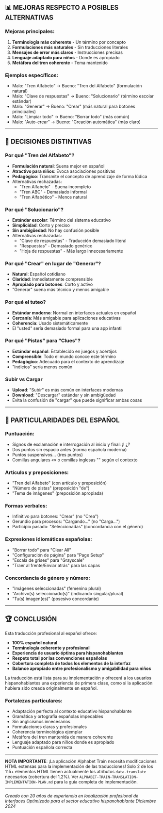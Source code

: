

## 📊 MEJORAS RESPECTO A POSIBLES ALTERNATIVAS

### Mejoras principales:
1. **Terminología más coherente** - Un término por concepto
2. **Formulaciones más naturales** - Sin traducciones literales
3. **Mensajes de error más claros** - Instrucciones precisas
4. **Lenguaje adaptado para niños** - Donde es apropiado
5. **Metáfora del tren coherente** - Tema mantenido

### Ejemplos específicos:
- Malo: "Tren Alfabeto" → Bueno: "Tren del Alfabeto" (formulación natural)
- Malo: "Clave de respuestas" → Bueno: "Solucionario" (término escolar estándar)
- Malo: "Generar" → Bueno: "Crear" (más natural para botones principales)
- Malo: "Limpiar todo" → Bueno: "Borrar todo" (más común)
- Malo: "Auto-crear" → Bueno: "Creación automática" (más claro)

---

## 🎯 DECISIONES DISTINTIVAS

### Por qué "Tren del Alfabeto"?
- **Formulación natural**: Suena mejor en español
- **Atractivo para niños**: Evoca asociaciones positivas
- **Pedagógico**: Transmite el concepto de aprendizaje de forma lúdica
- Alternativas rechazadas:
  - "Tren Alfabeto" - Suena incompleto
  - "Tren ABC" - Demasiado informal
  - "Tren Alfabético" - Menos natural

### Por qué "Solucionario"?
- **Estándar escolar**: Término del sistema educativo
- **Simplicidad**: Corto y preciso
- **Sin ambigüedad**: No hay confusión posible
- Alternativas rechazadas:
  - "Clave de respuestas" - Traducción demasiado literal
  - "Respuestas" - Demasiado genérico
  - "Hoja de respuestas" - Más largo innecesariamente

### Por qué "Crear" en lugar de "Generar"?
- **Natural**: Español cotidiano
- **Claridad**: Inmediatamente comprensible
- **Apropiado para botones**: Corto y activo
- "Generar" suena más técnico y menos amigable

### Por qué el tuteo?
- **Estándar moderno**: Normal en interfaces actuales en español
- **Cercanía**: Más amigable para aplicaciones educativas
- **Coherencia**: Usado sistemáticamente
- El "usted" sería demasiado formal para una app infantil

### Por qué "Pistas" para "Clues"?
- **Estándar español**: Establecido en juegos y acertijos
- **Comprensible**: Todo el mundo conoce este término
- **Pedagógico**: Adecuado para el contexto de aprendizaje
- "Indicios" sería menos común

### Subir vs Cargar
- **Upload**: "Subir" es más común en interfaces modernas
- **Download**: "Descargar" estándar y sin ambigüedad
- Evita la confusión de "cargar" que puede significar ambas cosas

---

## 🌟 PARTICULARIDADES DEL ESPAÑOL

### Puntuación:
- Signos de exclamación e interrogación al inicio y final: ¡! ¿?
- Dos puntos sin espacio antes (norma española moderna)
- Puntos suspensivos... (tres puntos)
- Comillas angulares «» o comillas inglesas "" según el contexto

### Artículos y preposiciones:
- "Tren del Alfabeto" (con artículo y preposición)
- "Número de pistas" (preposición "de")
- "Tema de imágenes" (preposición apropiada)

### Formas verbales:
- Infinitivo para botones: "Crear" (no "Crea")
- Gerundio para procesos: "Cargando..." (no "Carga...")
- Participio pasado: "Seleccionadas" (concordancia con el género)

### Expresiones idiomáticas españolas:
- "Borrar todo" para "Clear All"
- "Configuración de página" para "Page Setup"
- "Escala de grises" para "Grayscale"
- "Traer al frente/Enviar atrás" para las capas

### Concordancia de género y número:
- "Imágenes seleccionadas" (femenino plural)
- "Archivo(s) seleccionado(s)" (indicando singular/plural)
- "Tu(s) imagen(es)" (posesivo concordante)

---

## 🏆 CONCLUSIÓN

Esta traducción profesional al español ofrece:
- **100% español natural**
- **Terminología coherente y profesional**
- **Experiencia de usuario óptima para hispanohablantes**
- **Respeto total por las convenciones españolas**
- **Cobertura completa de todos los elementos de la interfaz**
- **Balance apropiado entre profesionalismo y amigabilidad para niños**

La traducción está lista para su implementación y ofrecerá a los usuarios hispanohablantes una experiencia de primera clase, como si la aplicación hubiera sido creada originalmente en español.

### Fortalezas particulares:
- Adaptación perfecta al contexto educativo hispanohablante
- Gramática y ortografía españolas impecables
- Sin anglicismos innecesarios
- Formulaciones claras y profesionales
- Coherencia terminológica ejemplar
- Metáfora del tren mantenida de manera coherente
- Lenguaje adaptado para niños donde es apropiado
- Puntuación española correcta

---

**NOTA IMPORTANTE**: ¡La aplicación Alphabet Train necesita modificaciones HTML extensas para la implementación de las traducciones! Solo 2 de los 115+ elementos HTML tienen actualmente los atributos `data-translate` necesarios (cobertura del 1,2%). Ver `ALPHABET-TRAIN-TRANSLATION-IMPLEMENTATION-PLAN.md` para la guía completa de implementación.

---

*Creado con 20 años de experiencia en localización profesional de interfaces*
*Optimizado para el sector educativo hispanohablante*
*Diciembre 2024*